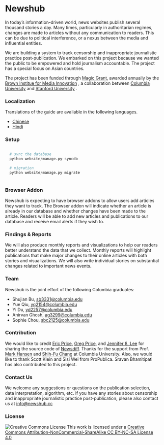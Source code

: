 # Newshub

In today’s information-driven world, news websites publish several thousand stories a day. Many times, particularly in authoritarian regimes, changes are made to articles without any communication to readers. This can be due to political interference, or a nexus between the media and influential entities.  <br/>

We are building a system to track censorship and inappropriate journalistic practice post-publication. We embarked on this project because we wanted the public to be empowered and hold journalism accountable. The project has a special focus on Asian countries.  <br/>

The project has been funded through [Magic Grant](http://brown.stanford.edu/magic), awarded annually by the  [Brown Institue for Media Innovation](http://brown.columbia.edu/) , a collaboration between [Columbia University](http://www.columbia.edu/)  and [Stanford University](http://www.stanford.edu/) . 


### Localization

Translations of the guide are available in the following languages. 
* [Chinese](https://github.com/shujianbu/newshub/blob/master/README-zhCN.md)
* [Hindi](https://github.com/shujianbu/newshub/blob/master/README-hindi.md)

### Setup 

```Python
  
  # sync the database
  python website/manage.py syncdb 
  
  # migration
  python website/manage.py migrate  
  
```

### Browser Addon 

Newshub is expecting to have browser addons to allow users add articles they want to track. The Browser addon will indicate whether an article is already in our database and whether changes have been made to the article. Readers will be able to add new articles and publications to our database and receive email alerts if they wish to. 


### Findings & Reports 

We will also produce monthly reports and visualizations to help our readers better understand the data that we collect. Monthly reports will highlight publications that make major changes to their online articles with both stories and visualizations. We will also write individual stories on substantial changes related to important news events.


### Team 

Newshub is the joint effort of the following Columbia graduates:

* Shujian Bu, sb3331@columbia.edu
* Yue Qiu, yq2154@columbia.edu 
* Yi Du, yd2257@columbia.edu 
* Anirvan Ghosh, ag3299@columbia.edu
* Sophie Chou, sbc2125@columbia.edu


### Contribution 

We would like to credit [Eric Price](mailto:ecprice@mit.edu), [Greg Price](mailto:gnprice@gmail.com), and [Jennifer 8. Lee](mailto:jenny@jennifer8lee.com) for sharing the source code of [Newsdiff](http://newsdiffs.org/). Thanks for the support from Prof. [Mark Hansen](http://www.journalism.columbia.edu/profile/428-mark) and [Shih-Fu Chang](http://www.ee.columbia.edu/shih-fu-chang) at Columbia University. Also, we would like to thank Scott Klein and Sisi Wei from ProPublica. Sravan Bhamitipati has also contributed to this project. 


### Contact Us

We welcome any suggestions or questions on the publication selection, data interpretation, algorithm, etc. If you have any stories about censorship and inappropriate journalistic practice post-publication, please also contact us at [info@newshub.cc](mailto:info@newshub.cc)


### License
![Creative Commons License](http://i.creativecommons.org/l/by-nc-sa/3.0/88x31.png)
This work is licensed under a [Creative Commons Attribution-NonCommercial-ShareAlike CC BY-NC-SA License 4.0](http://creativecommons.org/licenses/by-nc-sa/4.0/)




